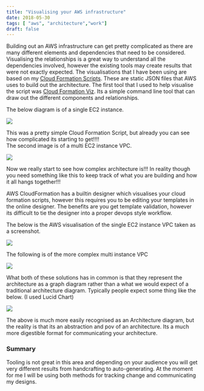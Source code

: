 ```yaml
---
title: "Visualising your AWS infrastructure"
date: 2018-05-30
tags: [ "aws", "architecture","work"]
draft: false
---
```



Building out an AWS infrastructure can get pretty complicated as there are many different elements and dependencies that need to be considered. Visualising the relationships is a great way to understand all the dependencies involved, however the existing tools may create results that were not exactly expected. The visualisations that I have been using are based on my [Cloud Formation Scripts](https://github.com/darkin100/aws-vpc-aem). These are  static JSON files that AWS uses to build out the architecture.  The first tool that I used to help visualise the script was <a href="https://github.com/benbc/cloud-formation-viz" target="_blank">Cloud Formation Viz</a>. Its a simple command line tool that can draw out the different components and relationships.

The below diagram is of a single EC2 instance.

<img src="/single_aem_instance-1024x357.png" >


This was a pretty simple Cloud Formation Script, but already you can see how complicated its starting to get!!!!<br>The second image is of a multi EC2 instance VPC.</p>


<img src="/example-1024x137.png" >

<p>Now we really start to see how complex architecture is!!! In reality though you need something like this to keep track of what you are building and how it all hangs together!!!<br></p>

<p>AWS CloudFormation has a builtin designer which visualises your cloud formation scripts, however this requires you to be editing your templates in the online designer. The benefits are you get template validation, however its difficult to tie the designer into a proper devops style workflow.<br></p>

<p>The below is the AWS visualisation of the single EC2 instance VPC taken as a screenshot.</p>

<img src="/Screen-Shot-2016-05-30-at-10.34.32.png" >


<p>The following is of the more complex multi instance VPC</p>
    
<img src="/Screen-Shot-2016-05-30-at-10.34.59.png" >

<p>What both of these solutions has in common is that they represent the architecture as a graph diagram rather than a what we would expect of a traditional architecture diagram. Typically people expect some thing like the below. (I used Lucid Chart)</p>

<img src="/AEM-AWS-New-Page-2-967x1024.png" >

<p>The above is much more easily recognised as an Architecture diagram, but the reality is that its an abstraction and pov of an architecture. Its a much more digestible format for    communicating your architecture.<br>
</p>

<h3>Summary</h3>
<p>Tooling is not great in this area and depending on your audience you will get very different results from handcrafting to auto-generating. At the moment for me I will be using both methods for tracking change and communicating my designs.</p>

[go]: <http://golang.org/>
[gohtmltemplate]: <http://golang.org/pkg/html/template/>
